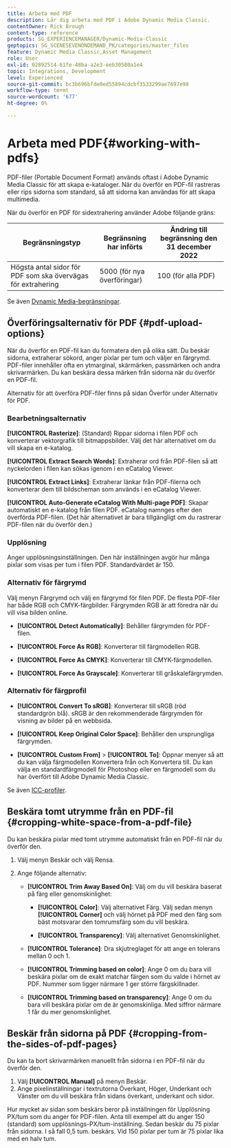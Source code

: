 ```yaml
---
title: Arbeta med PDF
description: Lär dig arbeta med PDF i Adobe Dynamic Media Classic.
contentOwner: Rick Brough
content-type: reference
products: SG_EXPERIENCEMANAGER/Dynamic-Media-Classic
geptopics: SG_SCENESEVENONDEMAND_PK/categories/master_files
feature: Dynamic Media Classic,Asset Management
role: User
exl-id: 02892514-61fe-48ba-a2e3-eeb30580a1e4
topic: Integrations, Development
level: Experienced
source-git-commit: bc3b696bfde0ed55894cdcbf3533299ae7697e98
workflow-type: tm+mt
source-wordcount: '677'
ht-degree: 0%

---
```


# Arbeta med PDF{#working-with-pdfs}

PDF-filer (Portable Document Format) används oftast i Adobe Dynamic Media Classic för att skapa e-kataloger. När du överför en PDF-fil rastreras eller rips sidorna som standard, så att sidorna kan användas för att skapa multimedia.

När du överför en PDF för sidextrahering använder Adobe följande gräns:

| Begränsningstyp | Begränsning har införts | Ändring till begränsning den 31 december 2022 |
| --- | --- | --- |
| Högsta antal sidor för PDF som ska övervägas för extrahering | 5000 (för nya överföringar) | 100 (för alla PDF) |

Se även [Dynamic Media-begränsningar](/help/using/limitations.md).

## Överföringsalternativ för PDF {#pdf-upload-options}

När du överför en PDF-fil kan du formatera den på olika sätt. Du beskär sidorna, extraherar sökord, anger pixlar per tum och väljer en färgrymd. PDF-filer innehåller ofta en ytmarginal, skärmärken, passmärken och andra skrivarmärken. Du kan beskära dessa märken från sidorna när du överför en PDF-fil.

Alternativ för att överföra PDF-filer finns på sidan Överför under Alternativ för PDF.

### Bearbetningsalternativ

**[!UICONTROL Rasterize]**: (Standard) Rippar sidorna i filen PDF och konverterar vektorgrafik till bitmappsbilder. Välj det här alternativet om du vill skapa en e-katalog.

**[!UICONTROL Extract Search Words]**: Extraherar ord från PDF-filen så att nyckelorden i filen kan sökas igenom i en eCatalog Viewer.

**[!UICONTROL Extract Links]**: Extraherar länkar från PDF-filerna och konverterar dem till bildscheman som används i en eCatalog Viewer.

**[!UICONTROL Auto-Generate eCatalog With Multi-page PDF]**: Skapar automatiskt en e-katalog från filen PDF. eCatalog namnges efter den överförda PDF-filen. (Det här alternativet är bara tillgängligt om du rastrerar PDF-filen när du överför den.)

### Upplösning

Anger upplösningsinställningen. Den här inställningen avgör hur många pixlar som visas per tum i filen PDF. Standardvärdet är 150.

### Alternativ för färgrymd

Välj menyn Färgrymd och välj en färgrymd för filen PDF. De flesta PDF-filer har både RGB och CMYK-färgbilder. Färgrymden RGB är att föredra när du vill visa bilden online.

* **[!UICONTROL Detect Automatically]**: Behåller färgrymden för PDF-filen.

* **[!UICONTROL Force As RGB]**: Konverterar till färgmodellen RGB.

* **[!UICONTROL Force As CMYK]**: Konverterar till CMYK-färgmodellen.

* **[!UICONTROL Force As Grayscale]**: Konverterar till gråskalefärgrymden.

### Alternativ för färgprofil

* **[!UICONTROL Convert To sRGB]**: Konverterar till sRGB (röd standardgrön blå). sRGB är den rekommenderade färgrymden för visning av bilder på en webbsida.

* **[!UICONTROL Keep Original Color Space]**: Behåller den ursprungliga färgrymden.

* **[!UICONTROL Custom From]** > **[!UICONTROL To]**: Öppnar menyer så att du kan välja färgmodellen Konvertera från och Konvertera till. Du kan välja en standardfärgmodell för Photoshop eller en färgmodell som du har överfört till Adobe Dynamic Media Classic.

Se även [ICC-profiler](/help/using/icc-profiles.md#icc_profiles).

## Beskära tomt utrymme från en PDF-fil {#cropping-white-space-from-a-pdf-file}

Du kan beskära pixlar med tomt utrymme automatiskt från en PDF-fil när du överför den.

1. Välj menyn Beskär och välj Rensa.
1. Ange följande alternativ:

   * **[!UICONTROL Trim Away Based On]**: Välj om du vill beskära baserat på färg eller genomskinlighet:

      * **[!UICONTROL Color]**: Välj alternativet Färg. Välj sedan menyn **[!UICONTROL Corner]** och välj hörnet på PDF med den färg som bäst motsvarar den tomrumsfärg som du vill beskära.

      * **[!UICONTROL Transparency]**: Välj alternativet Genomskinlighet.

   * **[!UICONTROL Tolerance]**: Dra skjutreglaget för att ange en tolerans mellan 0 och 1.

   * **[!UICONTROL Trimming based on color]**: Ange 0 om du bara vill beskära pixlar om de exakt matchar färgen som du valde i hörnet av PDF. Nummer som ligger närmare 1 ger större färgskillnader.

   * **[!UICONTROL Trimming based on transparency]**: Ange 0 om du bara vill beskära pixlar om de är genomskinliga. Med siffror närmare 1 får du mer genomskinlighet.

## Beskär från sidorna på PDF {#cropping-from-the-sides-of-pdf-pages}

Du kan ta bort skrivarmärken manuellt från sidorna i en PDF-fil när du överför den.

1. Välj **[!UICONTROL Manual]** på menyn Beskär.
1. Ange pixelinställningar i textrutorna Överkant, Höger, Underkant och Vänster om du vill beskära från sidans överkant, underkant och sidor.

Hur mycket av sidan som beskärs beror på inställningen för Upplösning PX/tum som du anger för PDF-filen. Anta till exempel att du anger 150 (standard) som upplösnings-PX/tum-inställning. Sedan beskär du 75 pixlar från sidorna. I så fall 0,5 tum. beskärs. Vid 150 pixlar per tum är 75 pixlar lika med en halv tum.
